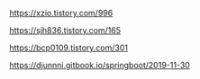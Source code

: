

https://xzio.tistory.com/996

https://sjh836.tistory.com/165

https://bcp0109.tistory.com/301

https://djunnni.gitbook.io/springboot/2019-11-30

